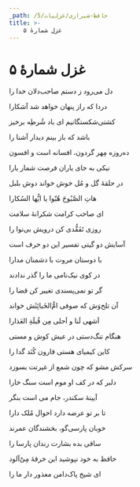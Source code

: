 ```yaml
---
_path: /حافظ-شیرازی/غزلیات/5
title: >-
    غزل شمارهٔ ۵
---
```

# غزل شمارهٔ ۵

<div class="b" id="bn1"><div class="m1"><p>دل می‌رود ز دستم صاحب‌دلان خدا را</p></div>
<div class="m2"><p>دردا که راز پنهان خواهد شد آشکارا</p></div></div>
<div class="b" id="bn2"><div class="m1"><p>کشتی‌شکستگانیم ای باد شُرطِه برخیز</p></div>
<div class="m2"><p>باشد که باز بینم دیدار آشنا را</p></div></div>
<div class="b" id="bn3"><div class="m1"><p>ده‌روزه مِهر گردون، افسانه است و افسون</p></div>
<div class="m2"><p>نیکی به جای یاران فرصت شمار یارا</p></div></div>
<div class="b" id="bn4"><div class="m1"><p>در حلقهٔ گل‌ و مُل خوش خواند دوش بلبل</p></div>
<div class="m2"><p>هاتِ الصَّبُوحَ هُبّوا یا ایُّها السُکارا</p></div></div>
<div class="b" id="bn5"><div class="m1"><p>ای صاحب کرامت شکرانهٔ سلامت</p></div>
<div class="m2"><p>روزی تَفَقُّدی کن درویش بی‌نوا را</p></div></div>
<div class="b" id="bn6"><div class="m1"><p>آسایش دو گیتی تفسیر این دو حرف است</p></div>
<div class="m2"><p>با دوستان مروت با دشمنان مدارا</p></div></div>
<div class="b" id="bn7"><div class="m1"><p>در کوی نیک‌نامی ما را گذر ندادند</p></div>
<div class="m2"><p>گر تو نمی‌پسندی تغییر کن قضا را</p></div></div>
<div class="b" id="bn8"><div class="m1"><p>آن تلخ‌وَش که صوفی ام‌ُّالخَبائِثَش خواند</p></div>
<div class="m2"><p>اَشهی لَنا و اَحلی مِن قُبلَةِ العَذارا</p></div></div>
<div class="b" id="bn9"><div class="m1"><p>هنگام تنگ‌دستی در عیش کوش و مستی</p></div>
<div class="m2"><p>کاین کیمیای هستی قارون کُنَد گدا را</p></div></div>
<div class="b" id="bn10"><div class="m1"><p>سرکش مشو که چون شمع از غیرتت بسوزد</p></div>
<div class="m2"><p>دلبر که در کف او موم است سنگ خارا</p></div></div>
<div class="b" id="bn11"><div class="m1"><p>آیینهٔ سکندر، جام می است بنگر</p></div>
<div class="m2"><p>تا بر تو عرضه دارد احوال مُلک دارا</p></div></div>
<div class="b" id="bn12"><div class="m1"><p>خوبان پارسی‌گو، بخشندگان عمرند</p></div>
<div class="m2"><p>ساقی بده بشارت رندان پارسا را</p></div></div>
<div class="b" id="bn13"><div class="m1"><p>حافظ به خود نپوشید این خرقهٔ مِی‌ْآلود</p></div>
<div class="m2"><p>ای شیخ پاک‌دامن معذور دار ما را</p></div></div>
